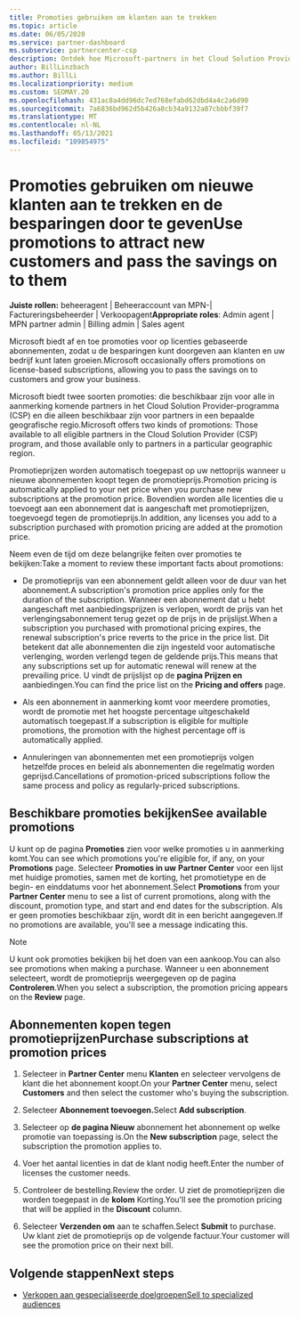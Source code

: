 ```yaml
---
title: Promoties gebruiken om klanten aan te trekken
ms.topic: article
ms.date: 06/05/2020
ms.service: partner-dashboard
ms.subservice: partnercenter-csp
description: Ontdek hoe Microsoft-partners in het Cloud Solution Provider-programma abonnementen kunnen kopen tegen promotieprijzen en hun klanten kunnen besparen.
author: BillLinzbach
ms.author: BillLi
ms.localizationpriority: medium
ms.custom: SEOMAY.20
ms.openlocfilehash: 431ac8a4dd96dc7ed768efabd62dbd4a4c2a6d90
ms.sourcegitcommit: 7a6836bd962d5b426a8cb34a9132a87cbbbf39f7
ms.translationtype: MT
ms.contentlocale: nl-NL
ms.lasthandoff: 05/13/2021
ms.locfileid: "109854975"
---
```

# <a name="use-promotions-to-attract-new-customers-and-pass-the-savings-on-to-them"></a><span data-ttu-id="765b8-103">Promoties gebruiken om nieuwe klanten aan te trekken en de besparingen door te geven</span><span class="sxs-lookup"><span data-stu-id="765b8-103">Use promotions to attract new customers and pass the savings on to them</span></span>



<span data-ttu-id="765b8-104">**Juiste rollen:** beheeragent | Beheeraccount van MPN-| Factureringsbeheerder | Verkoopagent</span><span class="sxs-lookup"><span data-stu-id="765b8-104">**Appropriate roles**: Admin agent | MPN partner admin | Billing admin | Sales agent</span></span>


<span data-ttu-id="765b8-105">Microsoft biedt af en toe promoties voor op licenties gebaseerde abonnementen, zodat u de besparingen kunt doorgeven aan klanten en uw bedrijf kunt laten groeien.</span><span class="sxs-lookup"><span data-stu-id="765b8-105">Microsoft occasionally offers promotions on license-based subscriptions, allowing you to pass the savings on to customers and grow your business.</span></span> 

<span data-ttu-id="765b8-106">Microsoft biedt twee soorten promoties: die beschikbaar zijn voor alle in aanmerking komende partners in het Cloud Solution Provider-programma (CSP) en die alleen beschikbaar zijn voor partners in een bepaalde geografische regio.</span><span class="sxs-lookup"><span data-stu-id="765b8-106">Microsoft offers two kinds of promotions: Those available to all eligible partners in the Cloud Solution Provider (CSP) program, and those available only to partners in a particular geographic region.</span></span>

<span data-ttu-id="765b8-107">Promotieprijzen worden automatisch toegepast op uw nettoprijs wanneer u nieuwe abonnementen koopt tegen de promotieprijs.</span><span class="sxs-lookup"><span data-stu-id="765b8-107">Promotion pricing is automatically applied to your net price when you purchase new subscriptions at the promotion price.</span></span> <span data-ttu-id="765b8-108">Bovendien worden alle licenties die u toevoegt aan een abonnement dat is aangeschaft met promotieprijzen, toegevoegd tegen de promotieprijs.</span><span class="sxs-lookup"><span data-stu-id="765b8-108">In addition, any licenses you add to a subscription purchased with promotion pricing are added at the promotion price.</span></span> 

<span data-ttu-id="765b8-109">Neem even de tijd om deze belangrijke feiten over promoties te bekijken:</span><span class="sxs-lookup"><span data-stu-id="765b8-109">Take a moment to review these important facts about promotions:</span></span>

- <span data-ttu-id="765b8-110">De promotieprijs van een abonnement geldt alleen voor de duur van het abonnement.</span><span class="sxs-lookup"><span data-stu-id="765b8-110">A subscription's promotion price applies only for the duration of the subscription.</span></span> <span data-ttu-id="765b8-111">Wanneer een abonnement dat u hebt aangeschaft met aanbiedingsprijzen is verlopen, wordt de prijs van het verlengingsabonnement terug gezet op de prijs in de prijslijst.</span><span class="sxs-lookup"><span data-stu-id="765b8-111">When a subscription you purchased with promotional pricing expires, the renewal subscription's price reverts to the price in the price list.</span></span> <span data-ttu-id="765b8-112">Dit betekent dat alle abonnementen die zijn ingesteld voor automatische verlenging, worden verlengd tegen de geldende prijs.</span><span class="sxs-lookup"><span data-stu-id="765b8-112">This means that any subscriptions set up for automatic renewal will renew at the prevailing price.</span></span> <span data-ttu-id="765b8-113">U vindt de prijslijst op de **pagina Prijzen en** aanbiedingen.</span><span class="sxs-lookup"><span data-stu-id="765b8-113">You can find the price list on the **Pricing and offers** page.</span></span>

- <span data-ttu-id="765b8-114">Als een abonnement in aanmerking komt voor meerdere promoties, wordt de promotie met het hoogste percentage uitgeschakeld automatisch toegepast.</span><span class="sxs-lookup"><span data-stu-id="765b8-114">If a subscription is eligible for multiple promotions, the promotion with the highest percentage off is automatically applied.</span></span>

- <span data-ttu-id="765b8-115">Annuleringen van abonnementen met een promotieprijs volgen hetzelfde proces en beleid als abonnementen die regelmatig worden geprijsd.</span><span class="sxs-lookup"><span data-stu-id="765b8-115">Cancellations of promotion-priced subscriptions follow the same process and policy as regularly-priced subscriptions.</span></span>

## <a name="see-available-promotions"></a><span data-ttu-id="765b8-116">Beschikbare promoties bekijken</span><span class="sxs-lookup"><span data-stu-id="765b8-116">See available promotions</span></span>

<span data-ttu-id="765b8-117">U kunt op de pagina **Promoties** zien voor welke promoties u in aanmerking komt.</span><span class="sxs-lookup"><span data-stu-id="765b8-117">You can see which promotions you're eligible for, if any, on your **Promotions** page.</span></span> <span data-ttu-id="765b8-118">Selecteer **Promoties in uw** **Partner Center** voor een lijst met huidige promoties, samen met de korting, het promotietype en de begin- en einddatums voor het abonnement.</span><span class="sxs-lookup"><span data-stu-id="765b8-118">Select **Promotions** from your **Partner Center** menu to see a list of current promotions, along with the discount, promotion type, and start and end dates for the subscription.</span></span> <span data-ttu-id="765b8-119">Als er geen promoties beschikbaar zijn, wordt dit in een bericht aangegeven.</span><span class="sxs-lookup"><span data-stu-id="765b8-119">If no promotions are available, you'll see a message indicating this.</span></span> 

> [!NOTE]  
> <span data-ttu-id="765b8-120">U kunt ook promoties bekijken bij het doen van een aankoop.</span><span class="sxs-lookup"><span data-stu-id="765b8-120">You can also see promotions when making a purchase.</span></span> <span data-ttu-id="765b8-121">Wanneer u een abonnement selecteert, wordt de promotieprijs weergegeven op de pagina **Controleren**.</span><span class="sxs-lookup"><span data-stu-id="765b8-121">When you select a subscription, the promotion pricing appears on the **Review** page.</span></span>

## <a name="purchase-subscriptions-at-promotion-prices"></a><span data-ttu-id="765b8-122">Abonnementen kopen tegen promotieprijzen</span><span class="sxs-lookup"><span data-stu-id="765b8-122">Purchase subscriptions at promotion prices</span></span>

1. <span data-ttu-id="765b8-123">Selecteer in **Partner Center** menu **Klanten** en selecteer vervolgens de klant die het abonnement koopt.</span><span class="sxs-lookup"><span data-stu-id="765b8-123">On your **Partner Center** menu, select **Customers** and then select the customer who's buying the subscription.</span></span> 

2. <span data-ttu-id="765b8-124">Selecteer **Abonnement toevoegen.**</span><span class="sxs-lookup"><span data-stu-id="765b8-124">Select **Add subscription**.</span></span>

3. <span data-ttu-id="765b8-125">Selecteer op **de pagina Nieuw** abonnement het abonnement op welke promotie van toepassing is.</span><span class="sxs-lookup"><span data-stu-id="765b8-125">On the **New subscription** page, select the subscription the promotion applies to.</span></span>

4. <span data-ttu-id="765b8-126">Voer het aantal licenties in dat de klant nodig heeft.</span><span class="sxs-lookup"><span data-stu-id="765b8-126">Enter the number of licenses the customer needs.</span></span> 

5. <span data-ttu-id="765b8-127">Controleer de bestelling.</span><span class="sxs-lookup"><span data-stu-id="765b8-127">Review the order.</span></span> <span data-ttu-id="765b8-128">U ziet de promotieprijzen die worden toegepast in de **kolom** Korting.</span><span class="sxs-lookup"><span data-stu-id="765b8-128">You'll see the promotion pricing that will be applied in the **Discount** column.</span></span>  

6. <span data-ttu-id="765b8-129">Selecteer **Verzenden om** aan te schaffen.</span><span class="sxs-lookup"><span data-stu-id="765b8-129">Select **Submit** to purchase.</span></span> <span data-ttu-id="765b8-130">Uw klant ziet de promotieprijs op de volgende factuur.</span><span class="sxs-lookup"><span data-stu-id="765b8-130">Your customer will see the promotion price on their next bill.</span></span>  


## <a name="next-steps"></a><span data-ttu-id="765b8-131">Volgende stappen</span><span class="sxs-lookup"><span data-stu-id="765b8-131">Next steps</span></span>

- [<span data-ttu-id="765b8-132">Verkopen aan gespecialiseerde doelgroepen</span><span class="sxs-lookup"><span data-stu-id="765b8-132">Sell to specialized audiences</span></span>](sell-to-education-customers.md)